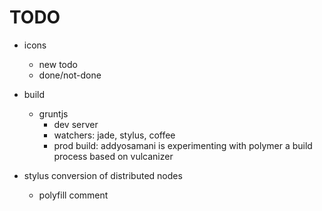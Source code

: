 TODO
====

- icons
  - new todo
  - done/not-done

- build
  - gruntjs
    - dev server
    - watchers: jade, stylus, coffee
    - prod build: addyosamani is experimenting with polymer a build process based on vulcanizer

- stylus conversion of distributed nodes
  - polyfill comment
